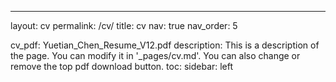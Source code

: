 ---
layout: cv
permalink: /cv/
title: cv
nav: true
nav_order: 5

cv_pdf: Yuetian_Chen_Resume_V12.pdf
description: This is a description of the page. You can modify it in '_pages/cv.md'. You can also change or remove the top pdf download button.
toc:
  sidebar: left

